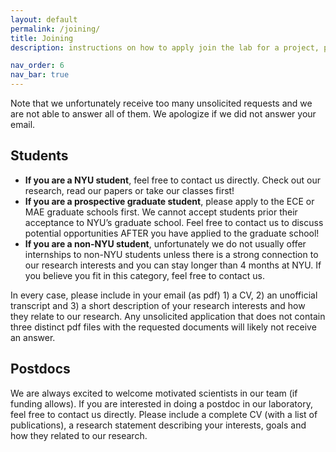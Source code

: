 ```yaml
---
layout: default
permalink: /joining/
title: Joining
description: instructions on how to apply join the lab for a project, phd or postodc position

nav_order: 6
nav_bar: true
---
```


Note that we unfortunately receive too many unsolicited requests and we
are not able to answer all of them. We apologize if we did not answer
your email.


## Students

* <b>If you are a NYU student</b>, feel free to contact us directly. Check out our research, read our papers or take our classes first!
* <b> If you are a prospective graduate student</b>, please apply to the ECE or MAE graduate schools first. We cannot accept students prior their acceptance to NYU’s graduate school. Feel free to contact us to discuss potential opportunities AFTER you have applied to the graduate school!
* <b>If you are a non-NYU student</b>, unfortunately we do not usually offer internships to non-NYU students unless there is a strong connection to our research interests and you can stay longer than 4 months at NYU. If you believe you fit in this category, feel free to contact us.

In every case, please include in your email (as pdf) 1) a CV, 2) an unofficial transcript and 3) a short description of your research interests and how they relate to our research. 
Any unsolicited application that does not contain three distinct pdf files with the requested documents will likely not receive an answer.

## Postdocs
We are always excited to welcome motivated scientists in our team (if funding allows). If you are interested in doing a postdoc in our laboratory, feel free to contact us directly. Please include a complete CV (with a list of publications), a research statement describing your interests, goals and how they related to our research.
